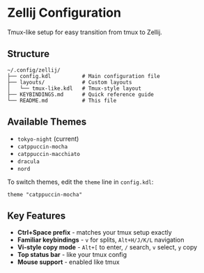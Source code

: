 # Zellij Configuration

Tmux-like setup for easy transition from tmux to Zellij.

## Structure

```
~/.config/zellij/
├── config.kdl          # Main configuration file
├── layouts/            # Custom layouts
│   └── tmux-like.kdl   # Tmux-style layout
├── KEYBINDINGS.md      # Quick reference guide
└── README.md           # This file
```

## Available Themes

- `tokyo-night` (current)
- `catppuccin-mocha`
- `catppuccin-macchiato`
- `dracula`
- `nord`

To switch themes, edit the `theme` line in `config.kdl`:

```kdl
theme "catppuccin-mocha"
```

## Key Features

- **Ctrl+Space prefix** - matches your tmux setup exactly
- **Familiar keybindings** - `v` for splits, `Alt+H/J/K/L` navigation
- **Vi-style copy mode** - `Alt+[` to enter, `/` search, `v` select, `y` copy
- **Top status bar** - like your tmux config
- **Mouse support** - enabled like tmux

